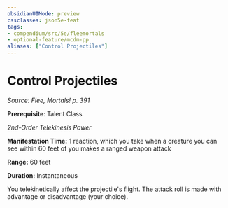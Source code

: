 ```yaml
---
obsidianUIMode: preview
cssclasses: json5e-feat
tags:
- compendium/src/5e/fleemortals
- optional-feature/mcdm-pp
aliases: ["Control Projectiles"]
---
```

# Control Projectiles
*Source: Flee, Mortals! p. 391*  

**Prerequisite**: Talent Class

*2nd-Order Telekinesis Power*

**Manifestation Time:** 1 reaction, which you take when a creature you can see within 60 feet of you makes a ranged weapon attack

**Range:** 60 feet

**Duration:** Instantaneous

You telekinetically affect the projectile's flight. The attack roll is made with advantage or disadvantage (your choice).